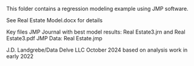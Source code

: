 This folder contains a regression modeling example using JMP software.

See Real Estate Model.docx for details

Key files
JMP Journal with best model results: Real Estate3.jrn and Real Estate3.pdf
JMP Data: Real Estate.jmp

J.D. Landgrebe/Data Delve LLC
October 2024 based on analysis work in early 2022

